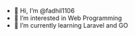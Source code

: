 - 👋 Hi, I’m @fadhil1106
- 👀 I’m interested in Web Programming
- 🌱 I’m currently learning Laravel and GO

<!---
fadhil1106/fadhil1106 is a ✨ special ✨ repository because its `README.md` (this file) appears on your GitHub profile.
You can click the Preview link to take a look at your changes.
--->
